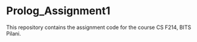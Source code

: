 # Prolog_Assignment1
This repository contains the assignment code for the course CS F214, BITS Pilani.
